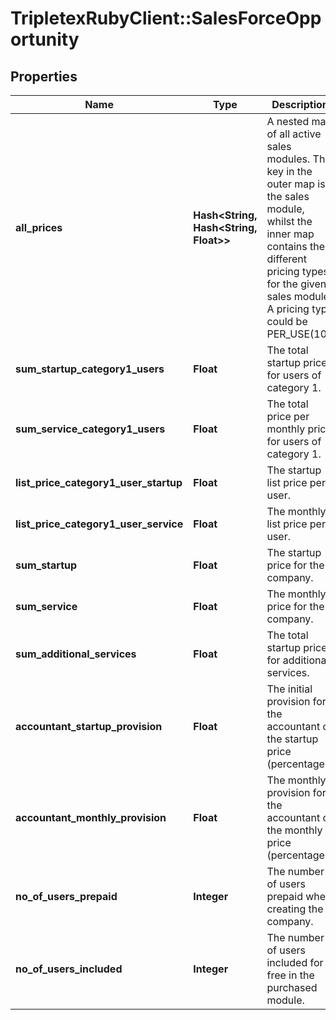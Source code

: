 # TripletexRubyClient::SalesForceOpportunity

## Properties
Name | Type | Description | Notes
------------ | ------------- | ------------- | -------------
**all_prices** | **Hash&lt;String, Hash&lt;String, Float&gt;&gt;** | A nested map of all active sales modules. The key in the outer map is the sales module, whilst the inner map contains the different pricing types for the given sales module. A pricing type could be PER_USE(10). | [optional] 
**sum_startup_category1_users** | **Float** | The total startup price for users of category 1. | [optional] 
**sum_service_category1_users** | **Float** | The total price per monthly price for users of category 1. | [optional] 
**list_price_category1_user_startup** | **Float** | The startup list price per user. | [optional] 
**list_price_category1_user_service** | **Float** | The monthly list price per user. | [optional] 
**sum_startup** | **Float** | The startup price for the company. | [optional] 
**sum_service** | **Float** | The monthly price for the company. | [optional] 
**sum_additional_services** | **Float** | The total startup price for additional services. | [optional] 
**accountant_startup_provision** | **Float** | The initial provision for the accountant of the startup price (percentage) | [optional] 
**accountant_monthly_provision** | **Float** | The monthly provision for the accountant of the monthly price (percentage) | [optional] 
**no_of_users_prepaid** | **Integer** | The number of users prepaid when creating the company. | [optional] 
**no_of_users_included** | **Integer** | The number of users included for free in the purchased module. | [optional] 


